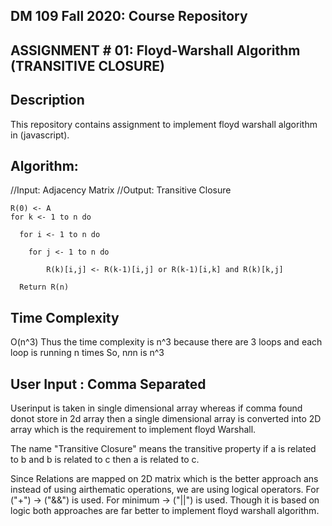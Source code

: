 ## DM 109 Fall 2020: Course Repository ##
## ASSIGNMENT # 01: Floyd-Warshall Algorithm (TRANSITIVE CLOSURE) ##

## Description ##
This repository contains assignment to implement floyd warshall algorithm in (javascript).

## Algorithm: ##
//Input: Adjacency Matrix
//Output: Transitive Closure

    R(0) <- A
    for k <- 1 to n do

      for i <- 1 to n do

        for j <- 1 to n do
  
            R(k)[i,j] <- R(k-1)[i,j] or R(k-1)[i,k] and R(k)[k,j]

      Return R(n)
 
## Time Complexity ##

O(n^3)
Thus the time complexity is n^3 because there are 3 loops and each loop is running n times So,
          n*n*n is n^3 

## User Input : Comma Separated ##
Userinput is taken in single dimensional array whereas if comma found donot store in 2d array then a single dimensional array is converted into 2D array which is the requirement to implement floyd Warshall.

The name "Transitive Closure"  means 
      the transitive property if a is related to b and b is related to c then a is related to c.
      
Since Relations are mapped on 2D matrix which is the better approach ans instead of using airthematic operations, we are using logical operators.
For ("+") -> ("&&") is used.
For minimum -> ("||") is used.
Though it is based on logic both approaches are far better to implement floyd warshall algorithm.


